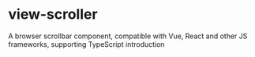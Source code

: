 # view-scroller
A browser scrollbar component, compatible with Vue, React and other JS frameworks, supporting TypeScript introduction
